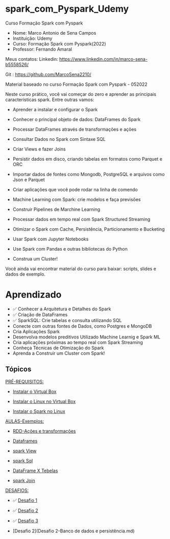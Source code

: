 # spark_com_Pyspark_Udemy

Curso Formação Spark com Pyspark 
- Nome: Marco Antonio de Sena Campos
- Instituição: Udemy
- Curso: Formação Spark com Pyspark(2022)
- Professor: Fernando Amaral

Meus contatos: 
Linkedin: https://www.linkedin.com/in/marco-sena-b5558526/

Git     : https://github.com/MarcoSena2210/


Material baseado no curso Formação Spark com Pyspark - 052022

Neste curso prático, você vai começar do zero e aprender as principais características spark. Entre outras vamos:

- Aprender a instalar e configurar o Spark

- Conhecer o principal objeto de dados: DataFrames do Spark

- Processar DataFrames através de transformações e ações

- Consultar Dados no Spark com Sintaxe SQL

- Criar Views e fazer Joins

- Persistir dados em disco, criando tabelas em formatos como Parquet e ORC

- Importar dados de fontes como Mongodb, PostgreSQL e arquivos como Json e Parquet

- Criar aplicações que você pode rodar na linha de comendo

- Machine Learning com Spark: crie modelos e faça previsões

- Construir Pipelines de Marchine Learning

- Processar dados em tempo real com Spark Structured Streaming

- Otimizar o Spark com Cache, Persistência, Particionamento e Bucketing

- Usar Spark com Jupyter Notebooks

- Use Spark com Pandas e outras bibliotecas do Python

- Construa um Cluster!

Você ainda vai encontrar material do curso para baixar: scripts, slides e dados de exemplo.

# Aprendizado
- ✅ Conhecer a Arquitetura e Detalhes do Spark
- ✅ Criação de DataFrames
- ✅ SparkSQL: Crie tabelas e consulta utilizando SQL
- Conecte com outras fontes de Dados, como Postgres e MongoDB
- Cria Aplicações Spark
- Desenvolva modelos preditivos Utilizado Machine Learnig e Spark ML
- Cria aplicações próximas ao tempo real com Spark Streaming
- Conheça Técnicas de Otimização do Spark
- Aprenda a Construir um Cluster com Spark!

## Tópicos 
[PRÉ-REQUISITOS:]()

- [Instalar o Virtual Box](https://www.virtualbox.org/wiki/Downloads)

- [Instalar o Linux no Virtual Box](https://github.com/MarcoSena2210/spark_com_Pyspark_Udemy/blob/main/Instalar%20o%20Linux%20no%20Virtual%20Box.md)

- [Instalar o Spark no Linux](https://github.com/MarcoSena2210/spark_com_Pyspark_Udemy/blob/main/Instalar%20o%20spark%20no%20linux-ubuntu.md)

[AULAS-Exemplos:]()

- [RDD-Ações e transformações](https://github.com/MarcoSena2210/spark_com_Pyspark_Udemy/blob/main/rdd_acoes_transformacoes.md)

- [Dataframes](https://github.com/MarcoSena2210/spark_com_Pyspark_Udemy/blob/main/dataframes.md)

- [spark View](https://github.com/MarcoSena2210/spark_com_Pyspark_Udemy/blob/main/spark-VIEW.md)


- [spark Sql](https://github.com/MarcoSena2210/spark_com_Pyspark_Udemy/blob/main/spark-SQL.md)


- [DataFrame X Tebelas](https://github.com/MarcoSena2210/spark_com_Pyspark_Udemy/blob/main/Comparando%20Dataframe%20com%20tabelas.md)

- [spark Join](https://github.com/MarcoSena2210/spark_com_Pyspark_Udemy/blob/main/spark%20-%20JOIN%20com%20DataFrames%20e%20SQL.md)


[DESAFIOS:]()

- ✅ [Desafio 1](https://github.com/MarcoSena2210/spark_com_Pyspark_Udemy/blob/main/Desafio%201-Dados%20de%20varejo.md)

- ✅ [Desafio 2](https://github.com/MarcoSena2210/spark_com_Pyspark_Udemy/blob/main/Desafio%202-Banco%20de%20dados%20e%20persist%C3%AAncia.md)

- ✅ [Desafio 3](https://github.com/MarcoSena2210/spark_com_Pyspark_Udemy/blob/main/Desafio%203-Consulats%20usando%20%20o%20shell%20spark-sql.md)



- [Desafio 2](Desafio 2-Banco de dados e persistência.md)
